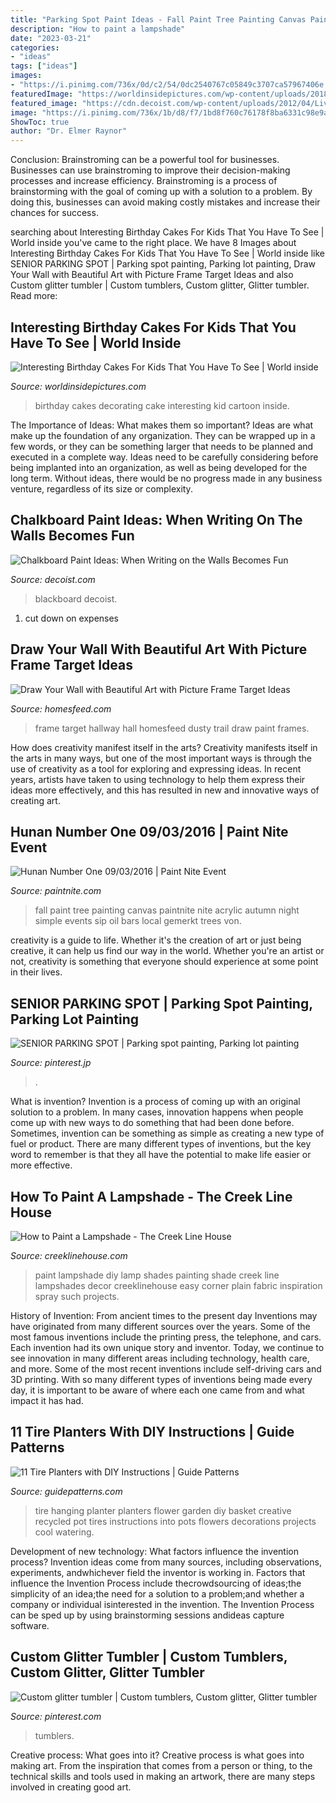 ```yaml
---
title: "Parking Spot Paint Ideas - Fall Paint Tree Painting Canvas Paintnite Nite Acrylic Autumn Night Simple Events Sip Oil Bars Local Gemerkt Trees Von"
description: "How to paint a lampshade"
date: "2023-03-21"
categories:
- "ideas"
tags: ["ideas"]
images:
- "https://i.pinimg.com/736x/0d/c2/54/0dc2540767c05849c3707ca57967406e.jpg"
featuredImage: "https://worldinsidepictures.com/wp-content/uploads/2018/10/cake-decorating-ideas-for-kids-beautiful-crayon-cake-and-other-great-cake-ideas-of-cake-decorating-ideas-for-kids.jpg"
featured_image: "https://cdn.decoist.com/wp-content/uploads/2012/04/Living-Room-Chalkboard.png.jpg"
image: "https://i.pinimg.com/736x/1b/d8/f7/1bd8f760c76178f8ba6331c98e9acf4f.jpg"
ShowToc: true
author: "Dr. Elmer Raynor"
---
```



Conclusion: Brainstroming can be a powerful tool for businesses.
Businesses can use brainstroming to improve their decision-making processes and increase efficiency. Brainstroming is a process of brainstorming with the goal of coming up with a solution to a problem. By doing this, businesses can avoid making costly mistakes and increase their chances for success.

	

		
searching about Interesting Birthday Cakes For Kids That You Have To See | World inside you've came to the right place. We have 8 Images about Interesting Birthday Cakes For Kids That You Have To See | World inside like SENIOR PARKING SPOT | Parking spot painting, Parking lot painting, Draw Your Wall with Beautiful Art with Picture Frame Target Ideas and also Custom glitter tumbler | Custom tumblers, Custom glitter, Glitter tumbler. Read more:
		
    
## Interesting Birthday Cakes For Kids That You Have To See | World Inside

<img loading=lazy src="https://worldinsidepictures.com/wp-content/uploads/2018/10/cake-decorating-ideas-for-kids-beautiful-crayon-cake-and-other-great-cake-ideas-of-cake-decorating-ideas-for-kids.jpg" onerror="this.onerror=null;this.src='https://tse2.mm.bing.net/th?id=OIP.b7p-xw5arwf8lw2K6x2MFQHaJ5&amp;pid=15.1';" alt="Interesting Birthday Cakes For Kids That You Have To See | World inside">

_Source: worldinsidepictures.com_

>birthday cakes decorating cake interesting kid cartoon inside. 

	

The Importance of Ideas: What makes them so important?
Ideas are what make up the foundation of any organization. They can be wrapped up in a few words, or they can be something larger that needs to be planned and executed in a complete way. Ideas need to be carefully considering before being implanted into an organization, as well as being developed for the long term. Without ideas, there would be no progress made in any business venture, regardless of its size or complexity.

    
## Chalkboard Paint Ideas: When Writing On The Walls Becomes Fun

<img loading=lazy src="https://cdn.decoist.com/wp-content/uploads/2012/04/Living-Room-Chalkboard.png.jpg" onerror="this.onerror=null;this.src='https://tse1.mm.bing.net/th?id=OIP.kGG8SHYuB5ji67o5VkE5yAHaLH&amp;pid=15.1';" alt="Chalkboard Paint Ideas: When Writing on the Walls Becomes Fun">

_Source: decoist.com_

>blackboard decoist. 

	

1. cut down on expenses

    
## Draw Your Wall With Beautiful Art With Picture Frame Target Ideas

<img loading=lazy src="https://homesfeed.com/wp-content/uploads/2015/09/nice-design-pf-picture-frame-target-in-kitchen-hallway-with-black-frame-stacked-on-white-wall-facing-kitchen-set.jpg" onerror="this.onerror=null;this.src='https://tse2.mm.bing.net/th?id=OIP.43w6vA17FREqks6gc_TOAQHaHa&amp;pid=15.1';" alt="Draw Your Wall with Beautiful Art with Picture Frame Target Ideas">

_Source: homesfeed.com_

>frame target hallway hall homesfeed dusty trail draw paint frames. 

	

How does creativity manifest itself in the arts?
Creativity manifests itself in the arts in many ways, but one of the most important ways is through the use of creativity as a tool for exploring and expressing ideas. In recent years, artists have taken to using technology to help them express their ideas more effectively, and this has resulted in new and innovative ways of creating art.

    
## Hunan Number One 09/03/2016 | Paint Nite Event

<img loading=lazy src="https://s3fs.paintnite.com/img/uploaded/2016/06/thumb/paintings57758fedec4f4.jpeg" onerror="this.onerror=null;this.src='https://tse3.mm.bing.net/th?id=OIP.lFasYX5P7c98GNWwI0uZcQHaKf&amp;pid=15.1';" alt="Hunan Number One 09/03/2016 | Paint Nite Event">

_Source: paintnite.com_

>fall paint tree painting canvas paintnite nite acrylic autumn night simple events sip oil bars local gemerkt trees von. 

	

creativity is a guide to life. Whether it's the creation of art or just being creative, it can help us find our way in the world. Whether you're an artist or not, creativity is something that everyone should experience at some point in their lives.

    
## SENIOR PARKING SPOT | Parking Spot Painting, Parking Lot Painting

<img loading=lazy src="https://i.pinimg.com/736x/1b/d8/f7/1bd8f760c76178f8ba6331c98e9acf4f.jpg" onerror="this.onerror=null;this.src='https://tse2.mm.bing.net/th?id=OIP.b2JzLjYSLAA_Ml8sxrRCuQHaH6&amp;pid=15.1';" alt="SENIOR PARKING SPOT | Parking spot painting, Parking lot painting">

_Source: pinterest.jp_

>. 

	

What is invention?
Invention is a process of coming up with an original solution to a problem. In many cases, innovation happens when people come up with new ways to do something that had been done before. Sometimes, invention can be something as simple as creating a new type of fuel or product. There are many different types of inventions, but the key word to remember is that they all have the potential to make life easier or more effective.

    
## How To Paint A Lampshade - The Creek Line House

<img loading=lazy src="http://www.creeklinehouse.com/wp-content/uploads/2013/02/19shade51.jpg" onerror="this.onerror=null;this.src='https://tse4.mm.bing.net/th?id=OIP.v4KhG_R_YR5tmRVlI6KYdQHaLH&amp;pid=15.1';" alt="How to Paint a Lampshade - The Creek Line House">

_Source: creeklinehouse.com_

>paint lampshade diy lamp shades painting shade creek line lampshades decor creeklinehouse easy corner plain fabric inspiration spray such projects. 

	

History of Invention: From ancient times to the present day
Inventions may have originated from many different sources over the years. Some of the most famous inventions include the printing press, the telephone, and cars. Each invention had its own unique story and inventor. Today, we continue to see innovation in many different areas including technology, health care, and more. Some of the most recent inventions include self-driving cars and 3D printing. With so many different types of inventions being made every day, it is important to be aware of where each one came from and what impact it has had.

    
## 11 Tire Planters With DIY Instructions | Guide Patterns

<img loading=lazy src="https://www.guidepatterns.com/wp-content/uploads/2016/01/Hanging-Tire-Planters.jpg" onerror="this.onerror=null;this.src='https://tse4.mm.bing.net/th?id=OIP._PG3Yw0Zw9O1QyzcsNSFPwHaLH&amp;pid=15.1';" alt="11 Tire Planters with DIY Instructions | Guide Patterns">

_Source: guidepatterns.com_

>tire hanging planter planters flower garden diy basket creative recycled pot tires instructions into pots flowers decorations projects cool watering. 

	

Development of new technology: What factors influence the invention process?
Invention ideas come from many sources, including observations, experiments, andwhichever field the inventor is working in. Factors that influence the Invention Process include thecrowdsourcing of ideas;the simplicity of an idea;the need for a solution to a problem;and whether a company or individual isinterested in the invention. The Invention Process can be sped up by using brainstorming sessions andideas capture software.

    
## Custom Glitter Tumbler | Custom Tumblers, Custom Glitter, Glitter Tumbler

<img loading=lazy src="https://i.pinimg.com/736x/0d/c2/54/0dc2540767c05849c3707ca57967406e.jpg" onerror="this.onerror=null;this.src='https://tse1.mm.bing.net/th?id=OIP.igBVL-uSQNXgJTwwMv4IAgHaJ3&amp;pid=15.1';" alt="Custom glitter tumbler | Custom tumblers, Custom glitter, Glitter tumbler">

_Source: pinterest.com_

>tumblers. 

	

Creative process: What goes into it?
Creative process is what goes into making art. From the inspiration that comes from a person or thing, to the technical skills and tools used in making an artwork, there are many steps involved in creating good art.

